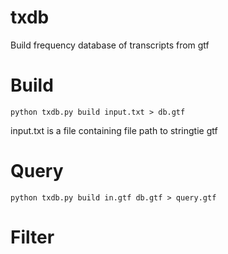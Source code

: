 # txdb
Build frequency database of transcripts from gtf

# Build

	python txdb.py build input.txt > db.gtf

input.txt is a file containing file path to stringtie gtf

# Query

	python txdb.py build in.gtf db.gtf > query.gtf

# Filter
